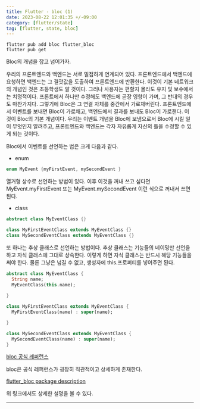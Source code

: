 ```yaml
---
title: Flutter - bloc (1)
date: 2023-08-22 12:01:35 +/-09:00
category: [flutter/state]
tag: [flutter, state, bloc]
---
```


```terminal
flutter pub add bloc flutter_bloc
flutter pub get
```


Bloc의 개념을 잡고 넘어가자.

우리의 프론트엔드와 백엔드는 서로 밀접하게 연계되어 있다. 프론트엔드에서 백엔드에 요청하면 백엔드는 그 결괏값을 도출하여 프론트엔드에 반환한다. 이것이 기본 네트워크의 개념인 것은 초등학생도 알 것이다.
그러나 사용자는 편할지 몰라도 유지 및 보수에서는 치명적이다. 프론트에서 하나만 수정해도 백엔드에 곧장 영향이 가며, 그 반대의 경우도 마찬가지다.
그렇기에 Bloc은 그 연결 자체를 중간에서 가로채버린다. 프론트엔드에서 이벤트를 보내면 Bloc이 가로채고, 백엔드에서 결과를 보내도 Bloc이 가로챈다. 이것이 Bloc의 기본 개념이다. 우리는 이벤트 개념을 Bloc에 보냄으로서 Bloc에 시킬 일이 무엇인지 알려주고, 프론트엔드와 백엔드는 각자 자유롭게 자신의 틀을 수정할 수 있게 되는 것이다.

Bloc에서 이벤트를 선언하는 법은 크게 다음과 같다.

* enum

```dart
enum MyEvent {myFirstEvent, mySecondEvent }
```

열거형 상수로 선언하는 방법이 있다. 이후 이것을 꺼내 쓰고 싶다면 MyEvent.myFirstEvent 또는 MyEvent.mySecondEvent 이런 식으로 꺼내서 쓰면 된다.

* class

```dart
abstract class MyEventClass {}

class MyFirstEventClass extends MyEventClass {}
class MySecondEventClass extends MyEventClass {}
```

또 하나는 추상 클래스로 선언하는 방법이다. 추상 클래스는 기능들의 네이밍만 선언을 하고 자식 클래스에 그대로 상속한다. 이렇게 하면 자식 클래스는 반드시 해당 기능들을 써야 한다. 물론 그냥은 넘길 수 없고, 생성자에 this.프로퍼티를 넣어주면 된다.

```dart
abstract class MyEventClass {
  String name;
  MyEventClass(this.name);
  
}

class MyFirstEventClass extends MyEventClass {
  MyFirstEventClass(name) : super(name);

}

class MySecondEventClass extends MyEventClass {
  MySecondEventClass(name) : super(name);
}
```

[bloc 공식 레퍼런스](https://pub.dev/packages/flutter_bloc)

bloc은 공식 레퍼런스가 굉장히 직관적이고 상세하게 존재한다.

[flutter_bloc package description](https://bloclibrary.dev/#/flutterbloccoreconcepts)

위 링크에서도 상세한 설명을 볼 수 있다.

---